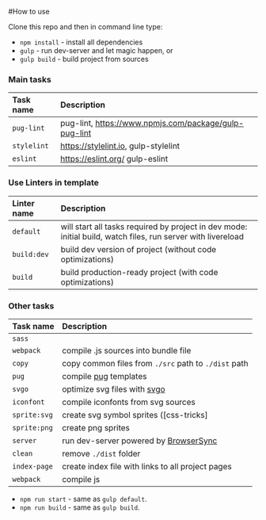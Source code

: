 #How to use

Clone this repo and then in command line type:

* `npm install` - install all dependencies
* `gulp` - run dev-server and let magic happen, or
* `gulp build` - build project from sources


### Main tasks
Task name          | Description                                                      
:------------------|:----------------------------------
`pug-lint`         | pug-lint, https://www.npmjs.com/package/gulp-pug-lint
`stylelint`        | https://stylelint.io, gulp-stylelint
`eslint`           | https://eslint.org/ gulp-eslint

### Use Linters in template
Linter name          | Description                                                      
:------------------|:----------------------------------
`default`          | will start all tasks required by project in dev mode: initial build, watch files, run server with livereload
`build:dev`        | build dev version of project (without code optimizations)
`build`            | build production-ready project (with code optimizations)

### Other tasks
Task name          | Description                                                      
:------------------|:----------------------------------
`sass` 	           | | compile .sass/.scss to .css. We also use [postcss]
`webpack`          | compile .js sources into bundle file
`copy`             | copy common files from `./src` path to `./dist` path
`pug`              | compile [pug](https://pugjs.org/) templates
`svgo`             | optimize svg files with [svgo](https://github.com/svg/svgo)
`iconfont`         | compile iconfonts from svg sources
`sprite:svg`       | create svg symbol sprites ([css-tricks]
`sprite:png`       | create png sprites
`server`           | run dev-server powered by [BrowserSync](https://www.browsersync.io/)
`clean`            | remove `./dist` folder
`index-page`       | create index file with links to all project pages
`webpack`          | compile js


* `npm run start` - same as `gulp default`.
* `npm run build` - same as `gulp build`.


